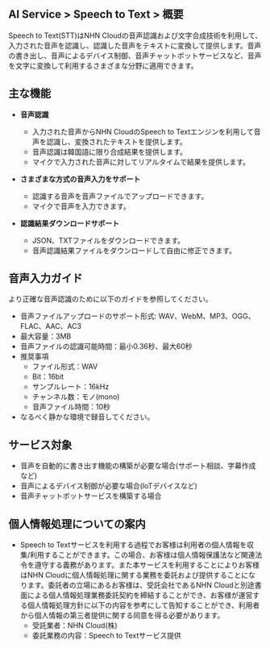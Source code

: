 ## AI Service > Speech to Text > 概要

Speech to Text(STT)はNHN Cloudの音声認識および文字合成技術を利用して、入力された音声を認識し、認識した音声をテキストに変換して提供します。音声の書き出し、音声によるデバイス制御、音声チャットボットサービスなど、音声を文字に変換して利用するさまざまな分野に適用できます。

## 主な機能

* **音声認識**
    * 入力された音声からNHN CloudのSpeech to Textエンジンを利用して音声を認識し、変換されたテキストを提供します。
    * 音声認識は韓国語に限り合成結果を提供します。
    * マイクで入力された音声に対してリアルタイムで結果を提供します。

* **さまざまな方式の音声入力をサポート**
    * 認識する音声を音声ファイルでアップロードできます。
    * マイクで音声を入力できます。

* **認識結果ダウンロードサポート**
    * JSON、TXTファイルをダウンロードできます。
    * 音声認識結果ファイルをダウンロードして自由に修正できます。

## 音声入力ガイド

より正確な音声認識のために以下のガイドを参照してください。

* 音声ファイルアップロードのサポート形式: WAV、WebM、MP3、OGG、FLAC、AAC、AC3
* 最大容量：3MB
* 音声ファイルの認識可能時間：最小0.36秒、最大60秒
* 推奨事項
    * ファイル形式：WAV
    * Bit：16bit
    * サンプルレート：16kHz
    * チャンネル数：モノ(mono)
    * 音声ファイル時間：10秒
* なるべく静かな環境で録音してください。

## サービス対象
* 音声を自動的に書き出す機能の構築が必要な場合(サポート相談、字幕作成など)
* 音声によるデバイス制御が必要な場合(IoTデバイスなど)
* 音声チャットボットサービスを構築する場合

## 個人情報処理についての案内
* Speech to Textサービスを利用する過程でお客様は利用者の個人情報を収集/利用することができます。この場合、お客様は個人情報保護法など関連法令を遵守する義務があります。また本サービスを利用することによりお客様はNHN Cloudに個人情報処理に関する業務を委託および提供することになります。委託者の立場にあるお客様は、受託会社であるNHN Cloudと別途書面による個人情報処理業務委託契約を締結することができ、お客様が運営する個人情報処理方針に以下の内容を参考にして告知することができ、利用者から個人情報の第三者提供に関する同意を得る必要があります。
    - 受託業者：NHN Cloud(株)
    - 委託業務の内容：Speech to Textサービス提供
